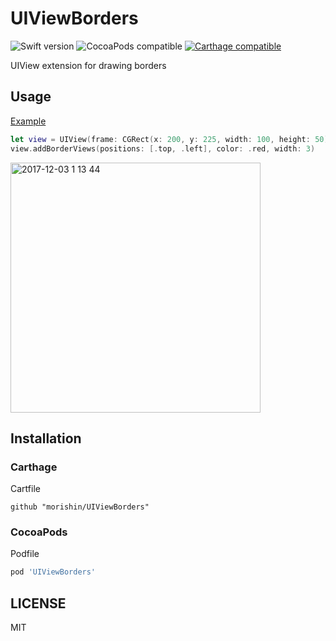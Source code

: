 # UIViewBorders

![Swift version](https://img.shields.io/badge/swift-4.0-orange.svg)
![CocoaPods compatible](https://cocoapod-badges.herokuapp.com/v/UIViewBorders/badge.png)
[![Carthage compatible](https://img.shields.io/badge/Carthage-compatible-4BC51D.svg?style=flat)](https://github.com/Carthage/Carthage)


UIView extension for drawing borders

## Usage
[Example](https://github.com/morishin/UIViewBorders/tree/master/Demo.playground)
```swift
let view = UIView(frame: CGRect(x: 200, y: 225, width: 100, height: 50))
view.addBorderViews(positions: [.top, .left], color: .red, width: 3)
```

<img width="400" alt="2017-12-03 1 13 44" src="https://user-images.githubusercontent.com/1413408/33517411-4163cb66-d7c7-11e7-949c-df8f26290288.png">

## Installation
### Carthage
Cartfile

```
github "morishin/UIViewBorders"
```

### CocoaPods
Podfile

```ruby
pod 'UIViewBorders'
```

## LICENSE
MIT
